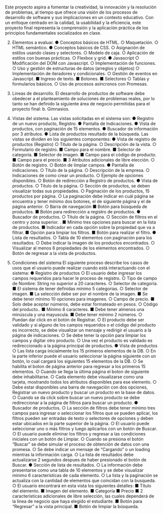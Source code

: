 Este proyecto aspira a fomentar la creatividad, la innovación y la resolución de problemas, al
tiempo que ofrece una visión de los procesos de desarrollo de software y sus implicaciones en
un contexto educativo. Con un enfoque centrado en la calidad, la usabilidad y la eficiencia, este
proyecto final representa la comprensión y la aplicación práctica de los principios
fundamentales socializados en clase.

2. Elementos a evaluar.
● Conceptos básicos de HTML.
○ Maquetación.
○ HTML semántico.
● Conceptos básicos de CSS.
○ Asignación de estilos usando clases y selectores.
○ Modelo de caja.
○ Aplicación de estilos con buenas prácticas.
○ Flexbox y grid.
● Javascript
○ Modificación del DOM con Javascript.
○ Implementación de funciones.
○ Uso y gestión de estructuras de datos (arreglos y objetos)
○ Implementación de iteradores y condicionales.
○ Gestión de eventos en Javascript.
■ Ingreso de texto.
■ Botones.
■ Selectores
○ Tablas y formularios básicos.
○ Uso de procesos asíncronos con Promesas.

3. Lineas de desarrollo.
El desarrollo de productos de software debe obedecer a el planteamiento de soluciones de
problemas reales, por lo tanto se han definido la siguiente área de negocio permitidas para el
proyecto final:
b. Gimnasios.

4. Vistas del sistema.
Las vistas solicitadas en el sistema son:
● Registro de un nuevo producto, Registro.
● Pantalla de Indicaciones.
● Vista de productos, con paginación de 15 elementos.
● Buscador de información por 3 atributos.
● Lista de productos resultado de la búsqueda.
Las vistas se dividen en los siguientes componentes:
● Vista de registro de productos (Registro)
○ Título de la página.
○ Descripción de la vista.
○ Formulario de registro.
■ Campo para el nombre.
■ Selector de categoría.
■ Selector de imagen.
■ Campo para el código de producto.
■ Campo para el precio.
■ 3 Atributos adicionales de libre elección.
○ Botón de registro.
○ Botón de limpiar campos.
● Pantalla de indicaciones.
○ Título de la página.
○ Descripción de la empresa.
○ Indicaciones de como crear un producto.
○ Ejemplo de opciones disponibles.
○ Botón de redirección a Registro de productos.
● Vista de productos.
○ Titulo de la página.
○ Sección de productos, se deben visualizar todas sus propiedades.
○ Paginación de los productos, 15 productos por página.
○ La paginación debe indicar en cuál página se encuentra y tener mínimo dos
botones, el de siguiente página y el de página anterior.
○ Barra de navegación
■ Botón para búsqueda de productos.
■ Botón para redirección a registro de productos.
● Buscador de productos.
○ Título de la página.
○ Sección de filtros en el centro y zona superior. .
■ Mínimo tres opciones para buscar en la lista de productos.
■ Indicador en cada opción sobre la propiedad que va a filtrar.
■ Opción para limpiar los filtros.
■ Botón para realizar el filtro.
● Lista de resultados.
○ Tabla de 10 elementos con paginación para los resultados.
○ Debe indicar la imagen de los productos encontrados.
○ Visualizar al menos 6 propiedades de los elementos encontrados.
○ Botón de regresar a la vista de productos.

5. Condiciones del sistema
El siguiente proceso describe los casos de usos que el usuario puede realizar cuando está
interactuando con el sistema:
● Registro de productos
○ El usuario debe ingresar los campos requeridos para hacer le proceso de registro.
○ Tipo de campo de Nombre: String no superior a 20 caracteres.
○ Selector de categoría.
■ El sistema de tener definidas mínimo 5 categorias.
○ Selector de imagen.
■ La selección debe ser por el nombre de la imagen.
■ Se debe tener mínimo 10 opciones para imagenes.
○ Campo de precio.
■ Solo debe aceptar números, debe estar formateado en pesos.
○ Código del producto..
■ Mínimo 8 caracteres.
■ Debe tener almenos una minúscula y una mayuscula.
■ Debe tener mínimo 2 números.
○ Puedan dar click en el botón de Registrar.
○ El producto debe ser validado y si alguno de los campos requeridos o el código
del producto es incorrecto, se debe visualizar un mensaje y redirigir el usuario a la
página de indicaciones.
○ Se debe tener la opción para limpiar los campos y digitar otro producto.
○ Una vez el producto es validado es redireccionado a la página principal de
productos.
● Vista de productos
○ Las lista carga inicialmente los 15 primeros elementos de la DB.
○ En la parte inferior puede el usuario seleccionar la página siguiente con un botón,
lo cual cargará los siguientes 15 elementos de la DB.
○ Se habilita el boton de página anterior para regresar a los primeros 15 elementos.
○ Cuando se llega la última página el boton de siguiente debe inhabilitarse.
○ Cada elemento debe visualizarse como una tarjeta, mostrando todos los
atributos disponibles para ese elemento.
○ Debe estar disponibles una barra de navegación con dos opciones, Registrar un
nuevo producto y buscar un producto en la base de datos.
○ Cuando se da click sobre buscar un nuevo producto se debe redireccionar a la
página de filtros para buscar un producto.
● Buscador de productos.
○ La sección de filtros debe tener mínimo tres campos para ingresar o seleccionar
los filtros que se pueden aplicar, los filtros pueden ser entradas de texto o
selectores de opciones y deben estar ubicados en la parte superior de la página.
○ El usuario puede seleccionar uno o más filtros y luego aplicarlos con un botón de
Buscar.
○ El usuario puede eliminar los filtros y regresar a las condiciones iniciales con un
botón de Limpiar.
○ Cuando se presiona el botón “Buscar” se debe simular el proceso de obtención de
datos con una promesa.
○ Se debe indicar un mensaje de “Cargando” o un loading mientras la información
carga.
○ La lista de resultados debe actualizarse 2 segundos despues de haber
presionado el botón de Buscar.
● Sección de lista de resultados.
○ La información debe presentarse como una tabla de 10 elementos y se debe
visualizar mínimo 6 caracteristicas de cada elemento.
○ La lista y la paginación se actualiza con la cantidad de elementos que coincidan
con la busqueda.
○ El usuario encontrará en esta vista los siguientes detalles:
■ Título del elemento.
■ Imagen del elemento.
■ Categoría
■ Precio
■ 2 caracteristicas adicionales de libre selección, las cuales dependerá de la
linea de negocio que haya elegido el estudiante.
■ Botón para “Regresar” a la vista principal.
■ Botón de limpiar la búsqueda.

